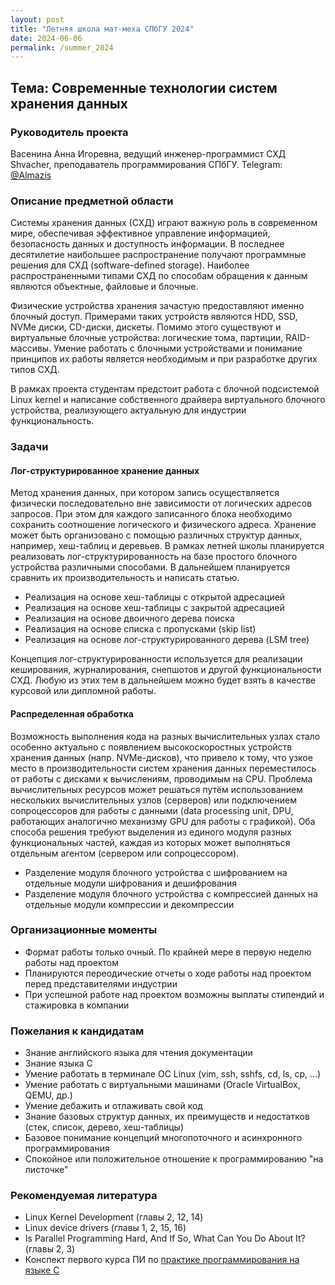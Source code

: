 ```yaml
---
layout: post
title: "Летняя школа мат-меха СПбГУ 2024"
date: 2024-06-06
permalink: /summer_2024
---
```


## Тема: Современные технологии систем хранения данных

### Руководитель проекта
Васенина Анна Игоревна, ведущий инженер-программист СХД Shvacher, преподаватель программирования СПбГУ. Telegram: [@Almazis](https://t.me/Almazis)

### Описание предметной области
Системы хранения данных (СХД) играют важную роль в современном мире, обеспечивая эффективное управление информацией, безопасность данных и доступность информации. В последнее десятилетие наибольшее распространение получают программные решения для СХД (software-defined storage). Наиболее распространенными типами СХД по способам обращения к данным являются объектные, файловые и блочные. 

Физические устройства хранения зачастую предоставляют именно блочный доступ. Примерами таких устройств являются HDD, SSD, NVMe диски, СD-диски, дискеты. Помимо этого существуют и виртуальные блочные устройства: логические тома, партиции, RAID-массивы. Умение работать с блочными устройствами и понимание принципов их работы является необходимым и при разработке других типов СХД.

В рамках проекта студентам предстоит работа с блочной подсистемой Linux kernel и написание собственного драйвера виртуального блочного устройства, реализующего актуальную для индустрии функциональность.

### Задачи

#### Лог-структурированное хранение данных

Метод хранения данных, при котором запись осуществляется физически последовательно вне зависимости от логических адресов запросов. При этом для каждого записанного блока необходимо сохранить соотношение логического и физического адреса. Хранение может быть организовано с помощью различных структур данных, например, хеш-таблиц и деревьев. В рамках летней школы планируется реализовать лог-структурированность на базе простого блочного устройства различными способами. В дальнейшем планируется сравнить их производительность и написать статью.

- Реализация на основе хеш-таблицы с открытой адресацией
- Реализация на основе хеш-таблицы с закрытой адресацией
- Реализация на основе двоичного дерева поиска
- Реализация на основе списка с пропусками (skip list)
- Реализация на основе лог-структурированного дерева (LSM tree)

Концепция лог-структурированности используется для реализации кеширования, журналирования, снепшотов и другой функциональности СХД. Любую из этих тем в дальнейшем можно будет взять в качестве курсовой или дипломной работы.

#### Распределенная обработка

Возможность выполнения кода на разных вычислительных узлах стало особенно актуально с появлением высокоскоростных устройств хранения данных (напр. NVMe-дисков), что привело к тому, что узкое место в производительности систем хранения данных переместилось от работы с дисками к вычислениям, проводимым на CPU. Проблема вычислительных ресурсов может решаться путём использованием нескольких вычислительных узлов (серверов) или подключением сопроцессоров для работы с данными (data processing unit, DPU, работающих аналогично механизму GPU для работы с графикой). Оба способа решения требуют выделения из единого модуля разных функциональных частей, каждая из которых может выполняться отдельным агентом (сервером или сопроцессором).

- Разделение модуля блочного устройства с шифрованием на отдельные модули шифрования и дешифрования
- Разделение модуля блочного устройства с компрессией данных на отдельные модули компрессии и декомпрессии

### Организационные моменты
- Формат работы только очный. По крайней мере в первую неделю работы над проектом
- Планируются переодические отчеты о ходе работы над проектом перед представителями индустрии
- При успешной работе над проектом возможны выплаты стипендий и стажировка в компании

### Пожелания к кандидатам
- Знание английского языка для чтения документации
- Знание языка С
- Умение работать в терминале ОС Linux (vim, ssh, sshfs, cd, ls, cp, ...)
- Умение работать с виртуальными машинами (Oracle VirtualBox, QEMU, др.)
- Умение дебажить и отлаживать свой код
- Знание базовых структур данных, их преимуществ и недостатков (стек, список, дерево, хеш-таблицы)
- Базовое понимание концепций многопоточного и асинхронного программирования
- Спокойное или положительное отношение к программированию "на листочке"

### Рекомендуемая литература
- Linux Kernel Development (главы 2, 12, 14) 
- Linux device drivers (главы 1, 2, 15, 16)
- Is Parallel Programming Hard, And If So, What Can You Do About It? (главы 2, 3)
- Конспект первого курса ПИ по [практике программирования на языке С](https://github.com/vacmannnn/Practice-notes)
